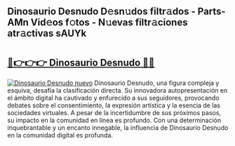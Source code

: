 ## Dinosaurio Desnudo D𝚎sn𝚞dos filtr𝚊dos - Parts-AMn Vid𝚎os f𝚘tos - N𝚞evas filtr𝚊ciones atr𝚊ctivas sAUYk

# <h2><a href="http://mbbxsgm.tromn.icu/?c=Dinosaurio+Desnudo">🔗👉👉👉 Dinosaurio Desnudo 🔗🔗</a></h2>

[![Dinosaurio Desnudo nuevo](https://i.imgur.com/pEAQMta.gif)](http://mbbxsgm.tromn.icu/?c=Dinosaurio+Desnudo)
Dinosaurio Desnudo, una figura compleja y esquiva, desafía la clasificación directa. Su innovadora autopresentación en el ámbito digital ha cautivado y enfurecido a sus seguidores, provocando debates sobre el consentimiento, la expresión artística y la esencia de las sociedades virtuales. A pesar de la incertidumbre de sus próximos pasos, su impacto en la comunidad en línea es profundo. Con una determinación inquebrantable y un encanto innegable, la influencia de Dinosaurio Desnudo en la comunidad digital es profunda.
